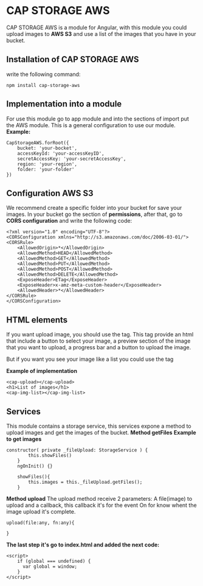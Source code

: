 # CAP STORAGE AWS 

CAP STORAGE AWS is a module for Angular, with this module you could upload images to **AWS S3** and use a list of the images that you have in your bucket.

## **Installation of CAP STORAGE AWS**

write the following command:
```
npm install cap-storage-aws
```

## **Implementation into a module**
For use this module go to app module and into the sections of import put the AWS module.
This is a general configuration to use our module.
**Example:**
```
CapStorageAWS.forRoot({
    bucket: 'your-bocket',
    accessKeyId: 'your-accessKeyID',
    secretAccessKey: 'your-secretAccessKey',
    region: 'your-region',
    folder: 'your-folder'
})
```

## **Configuration AWS S3**
We recommend create a specific folder into your bucket for save your images. In your bucket 
go the section of **permissions**, after that, go to **CORS configuration** and write the following code:

```   
<?xml version="1.0" encoding="UTF-8"?>
<CORSConfiguration xmlns="http://s3.amazonaws.com/doc/2006-03-01/">
<CORSRule>
    <AllowedOrigin>*</AllowedOrigin>
    <AllowedMethod>HEAD</AllowedMethod>
    <AllowedMethod>GET</AllowedMethod>
    <AllowedMethod>PUT</AllowedMethod>
    <AllowedMethod>POST</AllowedMethod>
    <AllowedMethod>DELETE</AllowedMethod>
    <ExposeHeader>ETag</ExposeHeader>
    <ExposeHeader>x-amz-meta-custom-header</ExposeHeader>
    <AllowedHeader>*</AllowedHeader>
</CORSRule>
</CORSConfiguration>
```

## **HTML elements**
If you want upload image, you should use the <photo-upload><photo-upload> tag. This tag provide an html that include a button to select your image, a preview section of the image that you want to upload, a progress bar and a button to upload the image.

But if you want you see your image like a list you could use the tag <image-list></image-list>


**Example of implementation**
```
<cap-upload></cap-upload>
<h1>List of images</h1>
<cap-img-list></cap-img-list>
```
## **Services**
This module contains a storage service, this services expone a method to upload images and get the images of the bucket.
**Method getFiles**
**Example to get images**
```
constructor( private _fileUpload: StorageService ) {
        this.showFiles()
    }
    ngOnInit() {}

    showFiles(){
        this.images = this._fileUpload.getFiles();
    }
```
**Method upload**
The upload method receive 2 parameters:
A file(image) to upload and a callback, this callback it's for the event On for know whent the image upload it's complete.
```
upload(file:any, fn:any){

}
```
**The last step it's go to index.html and added the next code:**
```
<script>
    if (global === undefined) {
      var global = window;
    }
</script>
```



